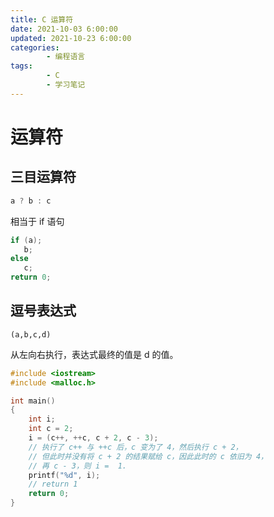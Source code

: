 ```yaml
---
title: C 运算符
date: 2021-10-03 6:00:00
updated: 2021-10-23 6:00:00
categories:
        - 编程语言
tags:
        - C
        - 学习笔记
---
```


# 运算符

## 三目运算符

```c
a ? b : c
```

相当于 if 语句

```c
if (a);
   b;
else
   c;
return 0;
```

## 逗号表达式

```
(a,b,c,d)
```

从左向右执行，表达式最终的值是 d 的值。

```c
#include <iostream>
#include <malloc.h>

int main()
{
    int i;
    int c = 2;
    i = (c++, ++c, c + 2, c - 3);
    // 执行了 c++ 与 ++c 后，c 变为了 4，然后执行 c + 2，
    // 但此时并没有将 c + 2 的结果赋给 c，因此此时的 c 依旧为 4，
    // 再 c - 3，则 i =  1.
    printf("%d", i);
    // return 1
    return 0;
}
```
